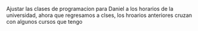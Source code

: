 Ajustar las clases de programacion para Daniel a los horarios de la universidad, ahora que regresamos a clses, los hroarios anteriores cruzan con algunos cursos que tengo 

